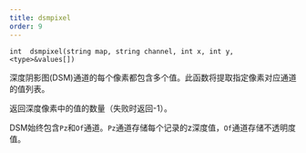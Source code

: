 ```yaml
---
title: dsmpixel
order: 9
---
```


`int  dsmpixel(string map, string channel, int x, int y, <type>&values[])`

深度阴影图(DSM)通道的每个像素都包含多个值。此函数将提取指定像素对应通道的值列表。

返回深度像素中的值的数量（失败时返回-1）。

DSM始终包含`Pz`和`Of`通道。`Pz`通道存储每个记录的z深度值，`Of`通道存储不透明度值。